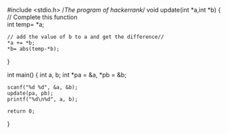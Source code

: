 #include <stdio.h>
/*The program of hackerrank*/
void update(int *a,int *b) {
    // Complete this function    
    int temp= *a;
    
    // add the value of b to a and get the difference//
    *a += *b;
    *b= abs(temp-*b); 
}

int main() {
    int a, b;
    int *pa = &a, *pb = &b;
    
    scanf("%d %d", &a, &b);
    update(pa, pb);
    printf("%d\n%d", a, b);

    return 0;
}
